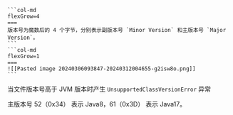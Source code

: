 
````col
```col-md
flexGrow=4
===
版本号为魔数后的 4 个字节，分别表示副版本号 `Minor Version` 和主版本号 `Major Version`。
```
```col-md
flexGrow=1
===
![[Pasted image 20240306093847-20240312004655-g2isw8o.png]]
```
````

当文件版本号高于 JVM 版本时产生 `UnsupportedClassVersionError` 异常

主版本号 52（0x34） 表示 Java8，61（0x3D） 表示 Java17。


